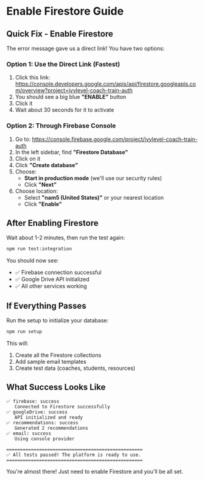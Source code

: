 # Enable Firestore Guide

## Quick Fix - Enable Firestore

The error message gave us a direct link! You have two options:

### Option 1: Use the Direct Link (Fastest)
1. Click this link: https://console.developers.google.com/apis/api/firestore.googleapis.com/overview?project=ivylevel-coach-train-auth
2. You should see a big blue **"ENABLE"** button
3. Click it
4. Wait about 30 seconds for it to activate

### Option 2: Through Firebase Console
1. Go to: https://console.firebase.google.com/project/ivylevel-coach-train-auth
2. In the left sidebar, find **"Firestore Database"**
3. Click on it
4. Click **"Create database"**
5. Choose:
   - **Start in production mode** (we'll use our security rules)
   - Click **"Next"**
6. Choose location:
   - Select **"nam5 (United States)"** or your nearest location
   - Click **"Enable"**

## After Enabling Firestore

Wait about 1-2 minutes, then run the test again:

```bash
npm run test:integration
```

You should now see:
- ✅ Firebase connection successful
- ✅ Google Drive API initialized
- ✅ All other services working

## If Everything Passes

Run the setup to initialize your database:

```bash
npm run setup
```

This will:
1. Create all the Firestore collections
2. Add sample email templates
3. Create test data (coaches, students, resources)

## What Success Looks Like

```
✅ firebase: success
   Connected to Firestore successfully
✅ googleDrive: success
   API initialized and ready
✅ recommendations: success
   Generated 2 recommendations
✅ email: success
   Using console provider

==================================================
✅ All tests passed! The platform is ready to use.
==================================================
```

You're almost there! Just need to enable Firestore and you'll be all set.
